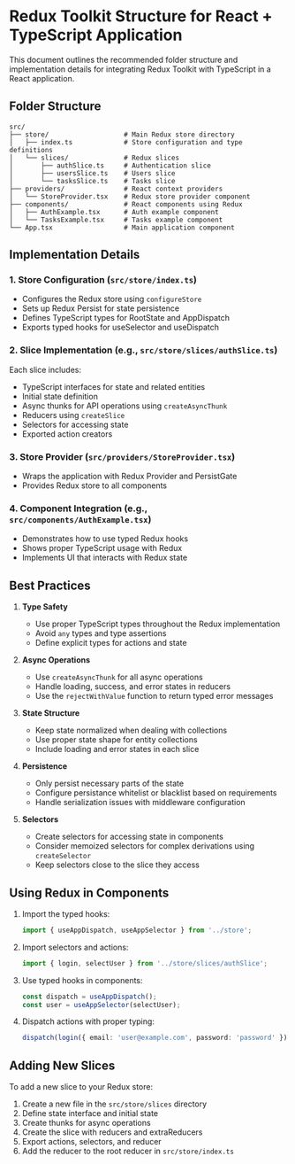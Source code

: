 # Redux Toolkit Structure for React + TypeScript Application

This document outlines the recommended folder structure and implementation details for integrating Redux Toolkit with TypeScript in a React application.

## Folder Structure

```
src/
├── store/                   # Main Redux store directory
│   ├── index.ts             # Store configuration and type definitions
│   └── slices/              # Redux slices
│       ├── authSlice.ts     # Authentication slice
│       ├── usersSlice.ts    # Users slice
│       └── tasksSlice.ts    # Tasks slice
├── providers/               # React context providers
│   └── StoreProvider.tsx    # Redux store provider component
├── components/              # React components using Redux
│   ├── AuthExample.tsx      # Auth example component
│   └── TasksExample.tsx     # Tasks example component
└── App.tsx                  # Main application component
```

## Implementation Details

### 1. Store Configuration (`src/store/index.ts`)

- Configures the Redux store using `configureStore`
- Sets up Redux Persist for state persistence
- Defines TypeScript types for RootState and AppDispatch
- Exports typed hooks for useSelector and useDispatch

### 2. Slice Implementation (e.g., `src/store/slices/authSlice.ts`)

Each slice includes:
- TypeScript interfaces for state and related entities
- Initial state definition
- Async thunks for API operations using `createAsyncThunk`
- Reducers using `createSlice`
- Selectors for accessing state
- Exported action creators

### 3. Store Provider (`src/providers/StoreProvider.tsx`)

- Wraps the application with Redux Provider and PersistGate
- Provides Redux store to all components

### 4. Component Integration (e.g., `src/components/AuthExample.tsx`)

- Demonstrates how to use typed Redux hooks
- Shows proper TypeScript usage with Redux
- Implements UI that interacts with Redux state

## Best Practices

1. **Type Safety**
   - Use proper TypeScript types throughout the Redux implementation
   - Avoid `any` types and type assertions
   - Define explicit types for actions and state

2. **Async Operations**
   - Use `createAsyncThunk` for all async operations
   - Handle loading, success, and error states in reducers
   - Use the `rejectWithValue` function to return typed error messages

3. **State Structure**
   - Keep state normalized when dealing with collections
   - Use proper state shape for entity collections
   - Include loading and error states in each slice

4. **Persistence**
   - Only persist necessary parts of the state
   - Configure persistance whitelist or blacklist based on requirements
   - Handle serialization issues with middleware configuration

5. **Selectors**
   - Create selectors for accessing state in components
   - Consider memoized selectors for complex derivations using `createSelector`
   - Keep selectors close to the slice they access

## Using Redux in Components

1. Import the typed hooks:
   ```typescript
   import { useAppDispatch, useAppSelector } from '../store';
   ```

2. Import selectors and actions:
   ```typescript
   import { login, selectUser } from '../store/slices/authSlice';
   ```

3. Use typed hooks in components:
   ```typescript
   const dispatch = useAppDispatch();
   const user = useAppSelector(selectUser);
   ```

4. Dispatch actions with proper typing:
   ```typescript
   dispatch(login({ email: 'user@example.com', password: 'password' }));
   ```

## Adding New Slices

To add a new slice to your Redux store:

1. Create a new file in the `src/store/slices` directory
2. Define state interface and initial state
3. Create thunks for async operations
4. Create the slice with reducers and extraReducers
5. Export actions, selectors, and reducer
6. Add the reducer to the root reducer in `src/store/index.ts` 